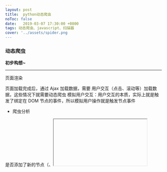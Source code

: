 ```yaml
---
layout: post
title:  python动态爬虫
noToc: false
date:   2019-03-07 17:30:00 +0800
tags: 动态爬虫、javascript、扫描器
cover: '../assets/spider.png
---
```


### 动态爬虫

**初步构想~**

- ------

  页面渲染

页面加载完成后，通过 Ajax 加载数据，需要 用户交互（点击、滚动等）加载数据，这些情况下就需要动态爬虫
模拟用户交互：用户交互的本质，实际上就是触发了绑定在 DOM 节点的事件，所以模拟用户操作就是触发节点事件

- 爬虫分析

是否添加了新的节点（<a>、<iframe> 等）
是否发起了新的请求（Ajax 请求、跳转 等）
爬虫实现

- [ ] 获取绑定事件

JavaScript 中绑定事件，都会调用 addEventListener 函数，在页面代码执行前 HOOK addEventListener 函数就可以捕获到哪些 DOM 节点绑定了事件
除了 addEventListener 绑定事件，还有一些 inline-script 是无法通过 HOOK addEventListener 来获取，如
<div id='ll' onclick="alert('dd')"></div>

- [ ] 触发事件

JavaScript 中提供 dispatchEvent 函数，可以触发指定 DOM 节点的指定事件
onXXXX 属性可以通过遍历节点来触发
获取触发事件的结果
监听 DOMNodeInserted 事件来检查页面中的 DOM 是否发生变化

- [ ] Ajax 请求的捕获

onResourceRequested 可以捕获非主流框架的请求，但需要通过正则匹配筛选出有效请求
XMLHttpRequest.open 和 XMLHttpRequest.send 可以准确的捕获请求内容

- 爬虫流程

  页面加载前，HOOK 三个接口：addEventListener、XMLHttpRequest.open、XMLHttpRequest.send

页面加载完后，获取所有的 <a>、<iframe>、<form> 标签，开启页面 DOM 节点监听，并触发所有的事件，最后输出结果